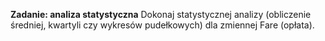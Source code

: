 **Zadanie: analiza statystyczna**
Dokonaj statystycznej analizy (obliczenie średniej, kwartyli czy wykresów pudełkowych) dla zmiennej Fare (opłata).
